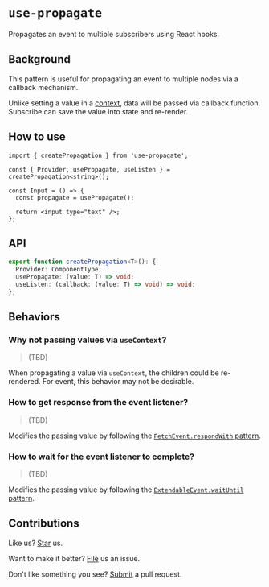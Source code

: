 # `use-propagate`

Propagates an event to multiple subscribers using React hooks.

## Background

This pattern is useful for propagating an event to multiple nodes via a callback mechanism.

Unlike setting a value in a [context](https://react.dev/reference/react/createContext), data will be passed via callback function. Subscribe can save the value into state and re-render.

## How to use

```tsx
import { createPropagation } from 'use-propagate';

const { Provider, usePropagate, useListen } = createPropagation<string>();

const Input = () => {
  const propagate = usePropagate();

  return <input type="text" />;
};
```

## API

```ts
export function createPropagation<T>(): {
  Provider: ComponentType;
  usePropagate: (value: T) => void;
  useListen: (callback: (value: T) => void) => void;
};
```

## Behaviors

### Why not passing values via `useContext`?

> (TBD)

When propagating a value via `useContext`, the children could be re-rendered. For event, this behavior may not be desirable.

### How to get response from the event listener?

> (TBD)

Modifies the passing value by following the [`FetchEvent.respondWith` pattern](https://developer.mozilla.org/en-US/docs/Web/API/FetchEvent/respondWith).

### How to wait for the event listener to complete?

> (TBD)

Modifies the passing value by following the [`ExtendableEvent.waitUntil` pattern](https://developer.mozilla.org/en-US/docs/Web/API/ExtendableEvent/waitUntil).

## Contributions

Like us? [Star](https://github.com/compulim/use-propagate/stargazers) us.

Want to make it better? [File](https://github.com/compulim/use-propagate/issues) us an issue.

Don't like something you see? [Submit](https://github.com/compulim/use-propagate/pulls) a pull request.
